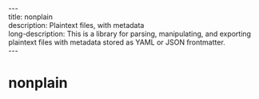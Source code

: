 \---<br />
title: nonplain<br />
description: Plaintext files, with metadata<br />
long-description: This is a library for parsing, manipulating, and exporting plaintext files with metadata stored as YAML or JSON frontmatter.<br />
\---<br />

# nonplain

